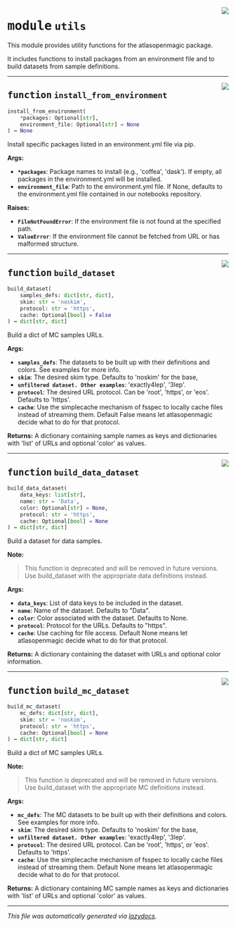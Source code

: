 <!-- markdownlint-disable -->

<a href="https://github.com/atlas-outreach-data-tools/atlasopenmagic/tree/main/src/atlasopenmagic/utils.py#L0"><img align="right" style="float:right;" src="https://img.shields.io/badge/-source-cccccc?style=flat-square"></a>

# <kbd>module</kbd> `utils`
This module provides utility functions for the atlasopenmagic package. 

It includes functions to install packages from an environment file and to build datasets from sample definitions. 


---

<a href="https://github.com/atlas-outreach-data-tools/atlasopenmagic/tree/main/src/atlasopenmagic/utils.py#L22"><img align="right" style="float:right;" src="https://img.shields.io/badge/-source-cccccc?style=flat-square"></a>

## <kbd>function</kbd> `install_from_environment`

```python
install_from_environment(
    *packages: Optional[str],
    environment_file: Optional[str] = None
) → None
```

Install specific packages listed in an environment.yml file via pip. 



**Args:**
 
 - <b>`*packages`</b>:  Package names to install (e.g., 'coffea', 'dask').  If empty, all packages in the environment.yml will be installed. 
 - <b>`environment_file`</b>:  Path to the environment.yml file.  If None, defaults to the environment.yml file contained in our notebooks repository. 



**Raises:**
 
 - <b>`FileNotFoundError`</b>:  If the environment file is not found at the specified path. 
 - <b>`ValueError`</b>:  If the environment file cannot be fetched from URL or has malformed structure. 


---

<a href="https://github.com/atlas-outreach-data-tools/atlasopenmagic/tree/main/src/atlasopenmagic/utils.py#L150"><img align="right" style="float:right;" src="https://img.shields.io/badge/-source-cccccc?style=flat-square"></a>

## <kbd>function</kbd> `build_dataset`

```python
build_dataset(
    samples_defs: dict[str, dict],
    skim: str = 'noskim',
    protocol: str = 'https',
    cache: Optional[bool] = False
) → dict[str, dict]
```

Build a dict of MC samples URLs. 



**Args:**
 
 - <b>`samples_defs`</b>:  The datasets to be built up with their definitions and  colors. See examples for more info. 
 - <b>`skim`</b>:  The desired skim type. Defaults to 'noskim' for the base, 
 - <b>`unfiltered dataset. Other examples`</b>:  'exactly4lep', '3lep'. 
 - <b>`protocol`</b>:  The desired URL protocol. Can be 'root', 'https', or 'eos'.  Defaults to 'https'. 
 - <b>`cache`</b>:  Use the simplecache mechanism of fsspec to locally cache  files instead of streaming them. Default False means let  atlasopenmagic decide what to do for that protocol. 



**Returns:**
 A dictionary containing sample names as keys and dictionaries with 'list' of URLs and optional 'color' as values. 


---

<a href="https://github.com/atlas-outreach-data-tools/atlasopenmagic/tree/main/src/atlasopenmagic/utils.py#L185"><img align="right" style="float:right;" src="https://img.shields.io/badge/-source-cccccc?style=flat-square"></a>

## <kbd>function</kbd> `build_data_dataset`

```python
build_data_dataset(
    data_keys: list[str],
    name: str = 'Data',
    color: Optional[str] = None,
    protocol: str = 'https',
    cache: Optional[bool] = None
) → dict[str, dict]
```

Build a dataset for data samples. 



**Note:**

> This function is deprecated and will be removed in future versions. Use build_dataset with the appropriate data definitions instead. 
>

**Args:**
 
 - <b>`data_keys`</b>:  List of data keys to be included in the dataset. 
 - <b>`name`</b>:  Name of the dataset. Defaults to "Data". 
 - <b>`color`</b>:  Color associated with the dataset. Defaults to None. 
 - <b>`protocol`</b>:  Protocol for the URLs. Defaults to "https". 
 - <b>`cache`</b>:  Use caching for file access. Default None means let  atlasopenmagic decide what to do for that protocol. 



**Returns:**
 A dictionary containing the dataset with URLs and optional color information. 


---

<a href="https://github.com/atlas-outreach-data-tools/atlasopenmagic/tree/main/src/atlasopenmagic/utils.py#L223"><img align="right" style="float:right;" src="https://img.shields.io/badge/-source-cccccc?style=flat-square"></a>

## <kbd>function</kbd> `build_mc_dataset`

```python
build_mc_dataset(
    mc_defs: dict[str, dict],
    skim: str = 'noskim',
    protocol: str = 'https',
    cache: Optional[bool] = None
) → dict[str, dict]
```

Build a dict of MC samples URLs. 



**Note:**

> This function is deprecated and will be removed in future versions. Use build_dataset with the appropriate MC definitions instead. 
>

**Args:**
 
 - <b>`mc_defs`</b>:  The MC datasets to be built up with their definitions and colors.  See examples for more info. 
 - <b>`skim`</b>:  The desired skim type. Defaults to 'noskim' for the base, 
 - <b>`unfiltered dataset. Other examples`</b>:  'exactly4lep', '3lep'. 
 - <b>`protocol`</b>:  The desired URL protocol. Can be 'root', 'https', or 'eos'.  Defaults to 'https'. 
 - <b>`cache`</b>:  Use the simplecache mechanism of fsspec to locally cache  files instead of streaming them. Default None means let  atlasopenmagic decide what to do for that protocol. 



**Returns:**
 A dictionary containing MC sample names as keys and dictionaries with 'list' of URLs and optional 'color' as values. 




---

_This file was automatically generated via [lazydocs](https://github.com/ml-tooling/lazydocs)._
